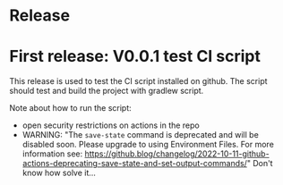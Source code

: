 Release
==================================

# First release: V0.0.1 test CI script

This release is used to test the CI script installed on github.
The script should test and build the project with gradlew script.

Note about how to run the script:

* open security restrictions on actions in the repo
* WARNING: "The `save-state` command is deprecated and will be disabled soon. Please upgrade to using Environment Files. For more information see: https://github.blog/changelog/2022-10-11-github-actions-deprecating-save-state-and-set-output-commands/"
    Don't know how solve it...